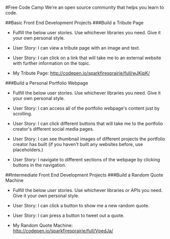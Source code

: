 #Free Code Camp
We’re an open source community that helps you learn to code.

##Basic Front End Development Projects
###Build a Tribute Page

- Fulfill the below user stories. Use whichever libraries you need. Give it your own personal style.

- User Story: I can view a tribute page with an image and text.

- User Story: I can click on a link that will take me to an external website with further information on the topic.

- My Tribute Page: http://codepen.io/sparkfiresprairie/full/wJKjpK/

###Build a Personal Portfolio Webpage

- Fulfill the below user stories. Use whichever libraries you need. Give it your own personal style.

- User Story: I can access all of the portfolio webpage's content just by scrolling.

- User Story: I can click different buttons that will take me to the portfolio creator's different social media pages.

- User Story: I can see thumbnail images of different projects the portfolio creator has built (if you haven't built any websites before, use placeholders.)

- User Story: I navigate to different sections of the webpage by clicking buttons in the navigation.

##Intermediate Front End Development Projects
###Build a Random Quote Machine

- Fulfill the below user stories. Use whichever libraries or APIs you need. Give it your own personal style.

- User Story: I can click a button to show me a new random quote.

- User Story: I can press a button to tweet out a quote.

- My Random Quote Machine: http://codepen.io/sparkfiresprairie/full/VpedJa/
